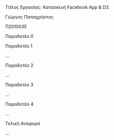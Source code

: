 
Τίτλος Εργασίας: Κατασκευή  Facebook App & D3.


Γιώργος Παπαχρήστος

Π2010035 

Παραδοτέο 0


Παραδοτέο 1

...

Παραδοτέο 2

...

Παραδοτέο 3

...

Παραδοτέο 4

...

Tελική Αναφορά

...





